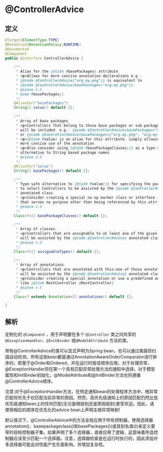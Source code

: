 # @ControllerAdvice

## 定义

```java
@Target(ElementType.TYPE)
@Retention(RetentionPolicy.RUNTIME)
@Documented
@Component
public @interface ControllerAdvice {

    /**
     * Alias for the {@link #basePackages} attribute.
     * <p>Allows for more concise annotation declarations e.g.:
     * {@code @ControllerAdvice("org.my.pkg")} is equivalent to
     * {@code @ControllerAdvice(basePackages="org.my.pkg")}.
     * @since 4.0
     * @see #basePackages()
     */
    @AliasFor("basePackages")
    String[] value() default {};

    /**
     * Array of base packages.
     * <p>Controllers that belong to those base packages or sub-packages thereof
     * will be included, e.g.: {@code @ControllerAdvice(basePackages="org.my.pkg")}
     * or {@code @ControllerAdvice(basePackages={"org.my.pkg", "org.my.other.pkg"})}.
     * <p>{@link #value} is an alias for this attribute, simply allowing for
     * more concise use of the annotation.
     * <p>Also consider using {@link #basePackageClasses()} as a type-safe
     * alternative to String-based package names.
     * @since 4.0
     */
    @AliasFor("value")
    String[] basePackages() default {};

    /**
     * Type-safe alternative to {@link #value()} for specifying the packages
     * to select Controllers to be assisted by the {@code @ControllerAdvice}
     * annotated class.
     * <p>Consider creating a special no-op marker class or interface in each package
     * that serves no purpose other than being referenced by this attribute.
     * @since 4.0
     */
    Class<?>[] basePackageClasses() default {};

    /**
     * Array of classes.
     * <p>Controllers that are assignable to at least one of the given types
     * will be assisted by the {@code @ControllerAdvice} annotated class.
     * @since 4.0
     */
    Class<?>[] assignableTypes() default {};

    /**
     * Array of annotations.
     * <p>Controllers that are annotated with this/one of those annotation(s)
     * will be assisted by the {@code @ControllerAdvice} annotated class.
     * <p>Consider creating a special annotation or use a predefined one,
     * like {@link RestController @RestController}.
     * @since 4.0
     */
    Class<? extends Annotation>[] annotations() default {};

}
```

## 解析

定制化的 `@Component` ，用于声明要在多个 `@Controller` 类之间共享的 `@ExceptionHandler`、`@InitBinder` 或`@ModelAttribute` 方法的类。

带有@ControllerAdvice的类可以显式声明为Spring bean，也可以通过类路径扫描自动检测。所有这些bean都是通过AnnotationAwareOrderComparator进行排序的，即基于@Order和Ordered，并在运行时按该顺序应用。对于处理异常，@ExceptionHandler将在第一个具有匹配异常处理方法的通知中选择。对于模型属性和InitBinder初始化，@ModelAttribute和@InitBinder方法也将遵循@ControllerAdvice顺序。

注意:对于@ExceptionHandler方法，在特定通知bean的处理程序方法中，根异常匹配将优先于仅匹配当前异常的原因。然而，高优先级通知上的原因匹配仍然比低优先级通知bean上的任何匹配\(无论是根级别还是原因级别\)更受欢迎。因此，请使用相应的顺序在优先化的advice bean上声明主根异常映射!

默认情况下，@ControllerAdvice中的方法全局应用于所有控制器。使用选择器annotation\(\)、basepackageclass\(\)和basePackages\(\)\(或其别名值\(\)\)来定义更窄的目标控制器子集。如果声明了多个选择器，或者应用了逻辑，这意味着所选控制器应该至少匹配一个选择器。注意，选择器检查是在运行时执行的，因此添加许多选择器可能会对性能产生负面影响，并增加复杂性。

